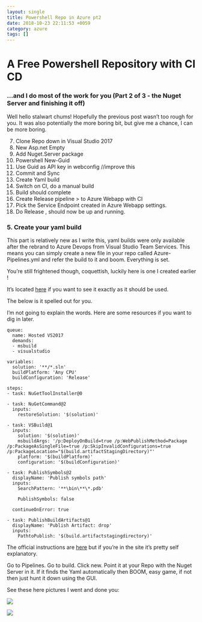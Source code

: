 ```yaml
---
layout: single
title: Powershell Repo in Azure pt2
date: 2018-10-23 22:11:53 +0059
category: azure
tags: []
---
```


# A Free Powershell Repository with CI CD
### ...and I do most of the work for you (Part 2 of 3 - the Nuget Server and finishing it off)


Well hello stalwart chums! 
Hopefully the previous post wasn’t too rough for you. 
It was also potentially the more boring bit, but give me a chance, I can be more boring.






7. Clone Repo down in Visual Studio 2017
8. New Asp.net Empty 
9. Add Nuget.Server package 
10. Powershell  New-Guid 
11. Use Guid as API key in webconfig 		//improve this 
12. Commit and Sync
5. Create Yaml build 
6. Switch on CI, do a manual build
13. Build should complete
14. Create Release pipeline > to  Azure Webapp with CI
15. Pick the Service Endpoint created in Azure Webapp settings.  
16. Do Release ,  should now be up and running.





### 5. Create your yaml build 

This part is relatively new as I write this,  yaml builds were only available after the rebrand to Azure Devops from Visual Studio Team Services.  This means you can simply create a new file in your repo called Azure-Pipelines.yml and refer the build to it and boom. Everything is set.   

You’re still frightened though, coquettish, luckily here is one I created earlier !

It’s located [here](https://github.com/gabrielmccoll/Nuget-Server---Azure) if you want to see it exactly as it should be used. 													

The below is it spelled out for you. 

I’m not going to explain the words. Here are some resources if you want to dig in later. 


	queue:
	  name: Hosted VS2017
	  demands: 
	  - msbuild
	  - visualstudio
	
	variables:
	  solution: '**/*.sln'
	  buildPlatform: 'Any CPU'
	  buildConfiguration: 'Release'
	
	steps:
	- task: NuGetToolInstaller@0
	
	- task: NuGetCommand@2
	  inputs:
	    restoreSolution: '$(solution)'
	
	- task: VSBuild@1
	  inputs:
	    solution: '$(solution)'
	    msbuildArgs: '/p:DeployOnBuild=true /p:WebPublishMethod=Package /p:PackageAsSingleFile=true /p:SkipInvalidConfigurations=true /p:PackageLocation="$(build.artifactStagingDirectory)"'
	    platform: '$(buildPlatform)'
	    configuration: '$(buildConfiguration)'
	
	- task: PublishSymbols@2
	  displayName: 'Publish symbols path'
	  inputs:
	    SearchPattern: '**\bin\**\*.pdb'
	
	    PublishSymbols: false
	
	  continueOnError: true
	
	- task: PublishBuildArtifacts@1
	  displayName: 'Publish Artifact: drop'
	  inputs:
	    PathtoPublish: '$(build.artifactstagingdirectory)'
	    

The official instructions are [here](https://docs.microsoft.com/en-us/azure/devops/pipelines/get-started-yaml?view=vsts) but if you’re in the site it’s pretty self explanatory.

Go to Pipelines. Go to build. Click new. Point it at your Repo with the Nuget Server in it. 
If it finds the Yaml automatically then BOOM, easy game, if not then just hunt it down using the GUI.

See these here pictures I went and done you:

![](https://cloudconfusionsa.blob.core.windows.net/blogimages/Jekyll/NugetServer/IMG_0608.JPG)


![](https://cloudconfusionsa.blob.core.windows.net/blogimages/Jekyll/NugetServer/IMG_0609.JPG)

